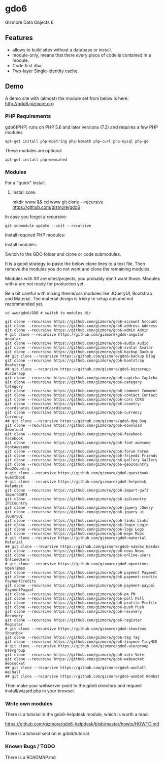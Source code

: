 # gdo6

Gizmore Data Objects 6


## Features

- allows to build sites without a database or install.
- module-only, means that there every piece of code is contained in a module.
- Code first dba
- Two-layer Single-identity cache.


## Demo

A demo site with (almost) the module set from below is here: http://gdo6.gizmore.org

### PHP Requirements

gdo6(PHP) runs on PHP 5.6 and later versions (7.2) and requires a few PHP modules

    apt-get install php-mbstring php-bcmath php-curl php-mysql php-gd

These modules are optional

    apt-get install php-memcahed


### Modules

For a "quick" install.

1. Install core:

    mkdir www && cd www
    git clone --recursive https://github.com/gizmore/gdo6

In case you forgot a recursive:

    git submodule update --init --recursive


Install required PHP modules:



Install modules:

Switch to the GDO folder and clone or code submodules.

It is a good strategy to paste the below clone lines to a text file.
Then remove the modules you do not want and clone the remaining modules.

Modules with ## are sites/projects, you probably don't want those.
Modules with # are not ready for production yet.

Be a bit careful with mixing theme/css modules like JQueryUI, Bootstrap and Material.
The material design is tricky to setup atm and not recommended yet.


    cd www/gdo6/GDO # switch to modules dir

    git clone --recursive https://github.com/gizmore/gdo6-account Account
    git clone --recursive https://github.com/gizmore/gdo6-address Address
    git clone --recursive https://github.com/gizmore/gdo6-admin Admin
    # git clone --recursive https://github.com/gizmore/gdo6-angular Angular
    git clone --recursive https://github.com/gizmore/gdo6-audio Audio
    git clone --recursive https://github.com/gizmore/gdo6-avatar Avatar
    git clone --recursive https://github.com/gizmore/gdo6-backup Backup
    ## git clone --recursive https://github.com/gizmore/gdo6-backup Blog
    git clone --recursive https://github.com/gizmore/gdo6-bootstrap Bootstrap
    ## git clone --recursive https://github.com/gizmore/gdo6-buzzerapp Buzzerapp
    git clone --recursive https://github.com/gizmore/gdo6-captcha Captcha
    git clone --recursive https://github.com/gizmore/gdo6-category Category
    git clone --recursive https://github.com/gizmore/gdo6-comment Comment
    git clone --recursive https://github.com/gizmore/gdo6-contact Contact
    git clone --recursive https://github.com/gizmore/gdo6-cors CORS
    git clone --recursive https://github.com/gizmore/gdo6-country-coordinates CountryCoordinates
    git clone --recursive https://github.com/gizmore/gdo6-currency Currency
    ## git clone --recursive https://github.com/gizmore/gdo6-dog Dog
    git clone --recursive https://github.com/gizmore/gdo6-download Download
    git clone --recursive https://github.com/gizmore/gdo6-facebook Facebook
    git clone --recursive https://github.com/gizmore/gdo6-font-awesome FontAwesome
    git clone --recursive https://github.com/gizmore/gdo6-forum Forum
    git clone --recursive https://github.com/gizmore/gdo6-friends Friends
    git clone --recursive https://github.com/gizmore/gdo6-gallery Gallery
    git clone --recursive https://github.com/gizmore/gdo6-geo2country Geo2Country
    # git clone --recursive https://github.com/gizmore/gdo6-guestbook Guestbook
    # git clone --recursive https://github.com/gizmore/gdo6-helpdesk Helpdesk
    git clone --recursive https://github.com/gizmore/gdo6-import-gwf3 ImportGWF3
    git clone --recursive https://github.com/gizmore/gdo6-ip2country IP2Country
    git clone --recursive https://github.com/gizmore/gdo6-jquery JQuery
    git clone --recursive https://github.com/gizmore/gdo6-jquery-ui JQueryUI
    git clone --recursive https://github.com/gizmore/gdo6-links Links
    git clone --recursive https://github.com/gizmore/gdo6-login Login
    git clone --recursive https://github.com/gizmore/gdo6-logs Logs
    git clone --recursive https://github.com/gizmore/gdo6-maps Maps
    # git clone --recursive https://github.com/gizmore/gdo6-material Material
    ## git clone --recursive https://github.com/gizmore/gdo6-nasdax Nasdax
    git clone --recursive https://github.com/gizmore/gdo6-news News
    git clone --recursive https://github.com/gizmore/gdo6-online-users OnlineUsers
    # git clone --recursive https://github.com/gizmore/gdo6-opentimes OpenTimes
    git clone --recursive https://github.com/gizmore/gdo6-payment Payment
    git clone --recursive https://github.com/gizmore/gdo6-payment-credits PaymentCredits
    git clone --recursive https://github.com/gizmore/gdo6-payment-paypal PaymentPaypal
    git clone --recursive https://github.com/gizmore/gdo6-pm PM
    git clone --recursive https://github.com/gizmore/gdo6-poll Poll
    git clone --recursive https://github.com/gizmore/gdo6-profile Profile
    git clone --recursive https://github.com/gizmore/gdo6-push Push
    git clone --recursive https://github.com/gizmore/gdo6-recovery Recovery
    git clone --recursive https://github.com/gizmore/gdo6-register Register
    # git clone --recursive https://github.com/gizmore/gdo6-shoutbox Shoutbox
    git clone --recursive https://github.com/gizmore/gdo6-tag Tag
    git clone --recursive https://github.com/gizmore/gdo6-tinymce TinyMCE
    # git clone --recursive https://github.com/gizmore/gdo6-usergroup Usergroup
    git clone --recursive https://github.com/gizmore/gdo6-vote Vote
    git clone --recursive https://github.com/gizmore/gdo6-websocket Websocket
    ## git clone --recursive https://github.com/gizmore/gdo6-wechall WeChall
    ## git clone --recursive https://github.com/gizmore/gdo6-wombat Wombat
    
Then make your webserver point to the gdo6 directory and request install/wizard.php in your browser.

    
### Write own modules

There is a tutorial in the gdo6-helpdesk module, which is worth a read.

https://github.com/gizmore/gdo6-helpdesk/blob/master/howto/HOWTO.md


There is a tutorial section in gdo6/tutorial.

### Known Bugs / TODO

There is a ROADMAP.md
